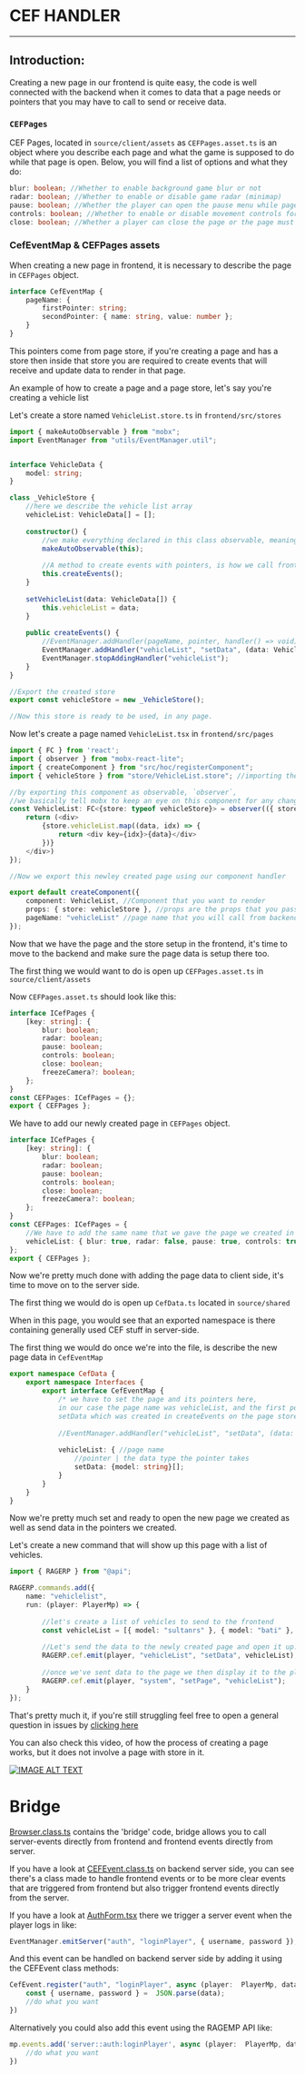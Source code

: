 # CEF HANDLER

---
## Introduction:
Creating a new page in our frontend is quite easy, the code is well connected with the backend when it comes to data that a page needs or pointers that you may have to call to send or receive data.


### `CEFPages`

CEF Pages, located in `source/client/assets` as `CEFPages.asset.ts` is an object where you describe each page and what the game is supposed to do while that page is open.
Below, you will find a list of options and what they do:

```typescript
blur: boolean; //Whether to enable background game blur or not
radar: boolean; //Whether to enable or disable game radar (minimap)
pause: boolean; //Whether the player can open the pause menu while page is shown
controls: boolean; //Whether to enable or disable movement controls for the player while a page is shown.
close: boolean; //Whether a player can close the page or the page must be closed by the server (from code)
```



### CefEventMap & CEFPages assets

When creating a new page in frontend, it is necessary to describe the page in `CEFPages` object.

```typescript
interface CefEventMap {
    pageName: {
        firstPointer: string;
        secondPointer: { name: string, value: number };
    }
}
```
This pointers come from page store, if you're creating a page and has a store then inside that store you are required to create events that will receive and update data to render in that page.

An example of how to create a page and a page store, let's say you're creating a vehicle list

Let's create a store named `VehicleList.store.ts` in `frontend/src/stores`
```typescript
import { makeAutoObservable } from "mobx";
import EventManager from "utils/EventManager.util";


interface VehicleData {
    model: string;
}

class _VehicleStore {
    //here we describe the vehicle list array
    vehicleList: VehicleData[] = [];
    
    constructor() {
        //we make everything declared in this class observable, meaning that everytime a variable changes in the class, mobx will try to re-render it where ever its being used in pages.
        makeAutoObservable(this);
        
        //A method to create events with pointers, is how we call frontend from the backend.
        this.createEvents();
    }
    
    setVehicleList(data: VehicleData[]) {
        this.vehicleList = data;
    }
    
    public createEvents() {
        //EventManager.addHandler(pageName, pointer, handler() => void);
        EventManager.addHandler("vehicleList", "setData", (data: VehicleData) => this.setVehicleList(data));
        EventManager.stopAddingHandler("vehicleList");
    }
}

//Export the created store
export const vehicleStore = new _VehicleStore();

//Now this store is ready to be used, in any page.
```

Now let's create a page named `VehicleList.tsx` in `frontend/src/pages`

```typescript
import { FC } from 'react';
import { observer } from "mobx-react-lite";
import { createComponent } from "src/hoc/registerComponent";
import { vehicleStore } from "store/VehicleList.store"; //importing the store we just created above

//by exporting this component as observable, `observer`, 
//we basically tell mobx to keep an eye on this component for any change that we may do in the store linked to it.
const VehicleList: FC<{store: typeof vehicleStore}> = observer(({ store }) => {
    return (<div>
        {store.vehicleList.map((data, idx) => {
            return <div key={idx}>{data}</div>
        })}
    </div>)
});

//Now we export this newley created page using our component handler

export default createComponent({
    component: VehicleList, //Component that you want to render
    props: { store: vehicleStore }, //props are the props that you pass on component
    pageName: "vehicleList" //page name that you will call from backend to open
});

```

Now that we have the page and the store setup in the frontend, it's time to move to the backend and make sure the page data is setup there too.

The first thing we would want to do is open up `CEFPages.asset.ts` in `source/client/assets`

Now `CEFPages.asset.ts` should look like this:
```typescript
interface ICefPages {
    [key: string]: {
        blur: boolean;
        radar: boolean;
        pause: boolean;
        controls: boolean;
        close: boolean;
        freezeCamera?: boolean;
    };
}
const CEFPages: ICefPages = {};
export { CEFPages };
```

We have to add our newly created page in `CEFPages` object.
```typescript
interface ICefPages {
    [key: string]: {
        blur: boolean;
        radar: boolean;
        pause: boolean;
        controls: boolean;
        close: boolean;
        freezeCamera?: boolean;
    };
}
const CEFPages: ICefPages = {
    //We have to add the same name that we gave the page we created in the frontend, which in our case it was vehicleList
    vehicleList: { blur: true, radar: false, pause: true, controls: true, close: true}
};
export { CEFPages };
```

Now we're pretty much done with adding the page  data to client side, it's time to move on to the server side.

The first thing we would do is open up `CefData.ts` located in `source/shared`

When in this page, you would see that an exported namespace is there containing generally used CEF stuff in server-side.

The first thing we would do once we're into the file, is describe the new page data in `CefEventMap`

```typescript
export namespace CefData {
    export namespace Interfaces {
        export interface CefEventMap {
            /* we have to set the page and its pointers here,
            in our case the page name was vehicleList, and the first pointer was 
            setData which was created in createEvents on the page store file. */
            
            //EventManager.addHandler("vehicleList", "setData", (data: VehicleData) => this.setVehicleList(data));
            
            vehicleList: { //page name
                //pointer | the data type the pointer takes
                setData: {model: string}[];
            }
        }
    }
}
```

Now we're pretty much set and ready to open the new page we created as well as send data in the pointers we created.


Let's create a new command that will show up this page with a list of vehicles.
```typescript
import { RAGERP } from "@api";

RAGERP.commands.add({
    name: "vehiclelist",
    run: (player: PlayerMp) => {
        
        //let's create a list of vehicles to send to the frontend
        const vehicleList = [{ model: "sultanrs" }, { model: "bati" }, { model: "blista" }, { model: "club" }];
        
        //Let's send the data to the newly created page and open it up.
        RAGERP.cef.emit(player, "vehicleList", "setData", vehicleList);
        
        //once we've sent data to the page we then display it to the player.        
        RAGERP.cef.emit(player, "system", "setPage", "vehicleList");
    }
});
```

That's pretty much it, if you're still struggling feel free to open a general question in issues by [clicking here](https://github.com/shr0x/ragemp-rp-gamemode/issues/new/choose)

You can also check this video, of how the process of creating a page works, but it does not involve a page with store in it.

[![IMAGE ALT TEXT](http://img.youtube.com/vi/Q-RpLBSZNlQ/0.jpg)](https://www.youtube.com/watch?v=Q-RpLBSZNlQ "How to create a page")




# Bridge

[Browser.class.ts](https://github.com/shr0x/ragemp-rp-gamemode/blob/main/source/client/classes/Browser.class.ts) contains the 'bridge' code, bridge allows you to call server-events directly from frontend and frontend events directly from server.

If you have a look at [CEFEvent.class.ts](https://github.com/shr0x/ragemp-rp-framework/blob/main/source/server/classes/CEFEvent.class.ts) on backend server side, you can see there's a class made to handle frontend events or to be more clear events that are triggered from frontend but also trigger frontend events directly from the server.



If you have a look at [AuthForm.tsx](https://github.com/shr0x/ragemp-rp-framework/blob/main/frontend/src/pages/auth/components/AuthForm.tsx) there we trigger a server event when the player logs in like:

```ts
EventManager.emitServer("auth", "loginPlayer", { username, password });
```

And this event can be handled on backend server side by adding it using the CEFEvent class methods:

```ts
CefEvent.register("auth", "loginPlayer", async (player:  PlayerMp, data:  string) => {
    const { username, password } =  JSON.parse(data);
    //do what you want
})
```

Alternatively you could also add this event using the RAGEMP API like:

```ts
mp.events.add('server::auth:loginPlayer', async (player:  PlayerMp, data:  string) => {
    //do what you want
})
```
